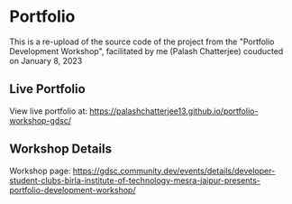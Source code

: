 # Portfolio
This is a re-upload of the source code of the project from the "Portfolio Development Workshop", facilitated by me (Palash Chatterjee) couducted on January 8, 2023 <br />
## Live Portfolio
View live portfolio at: https://palashchatterjee13.github.io/portfolio-workshop-gdsc/

## Workshop Details
Workshop page: https://gdsc.community.dev/events/details/developer-student-clubs-birla-institute-of-technology-mesra-jaipur-presents-portfolio-development-workshop/
